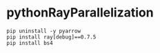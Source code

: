 # pythonRayParallelization

```
pip uninstall -y pyarrow
pip install ray[debug]==0.7.5
pip install bs4
```
